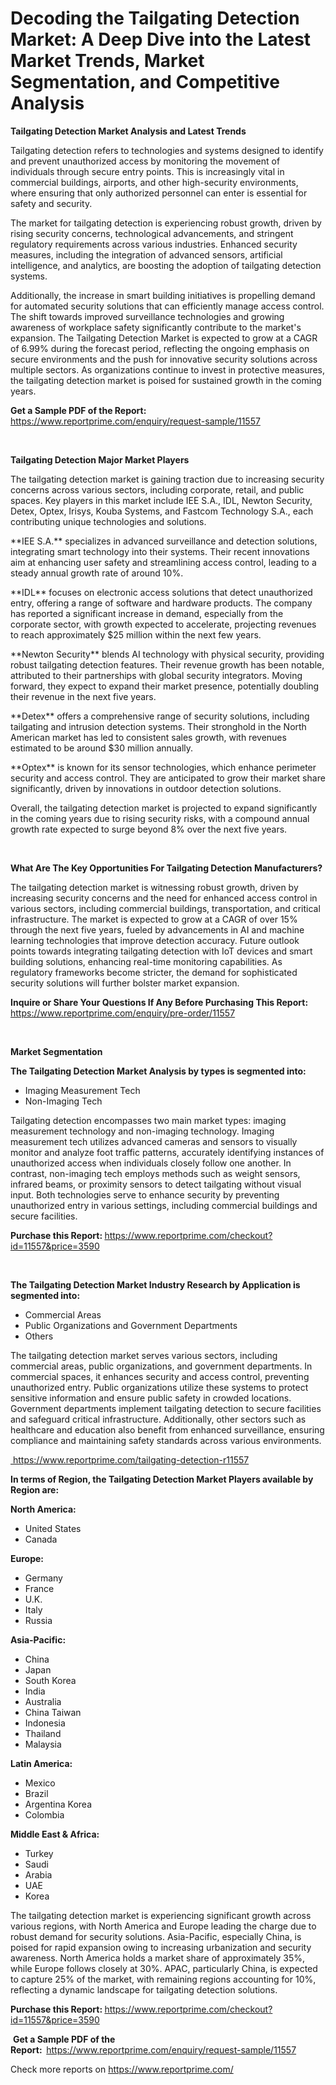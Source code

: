 <p><h1>Decoding the Tailgating Detection Market: A Deep Dive into the Latest Market Trends, Market Segmentation, and Competitive Analysis</h1></p><p><strong>Tailgating Detection Market Analysis and Latest Trends</strong></p>
<p><p>Tailgating detection refers to technologies and systems designed to identify and prevent unauthorized access by monitoring the movement of individuals through secure entry points. This is increasingly vital in commercial buildings, airports, and other high-security environments, where ensuring that only authorized personnel can enter is essential for safety and security. </p><p>The market for tailgating detection is experiencing robust growth, driven by rising security concerns, technological advancements, and stringent regulatory requirements across various industries. Enhanced security measures, including the integration of advanced sensors, artificial intelligence, and analytics, are boosting the adoption of tailgating detection systems. </p><p>Additionally, the increase in smart building initiatives is propelling demand for automated security solutions that can efficiently manage access control. The shift towards improved surveillance technologies and growing awareness of workplace safety significantly contribute to the market's expansion. The Tailgating Detection Market is expected to grow at a CAGR of 6.99% during the forecast period, reflecting the ongoing emphasis on secure environments and the push for innovative security solutions across multiple sectors. As organizations continue to invest in protective measures, the tailgating detection market is poised for sustained growth in the coming years.</p></p>
<p><strong>Get a Sample PDF of the Report:&nbsp;</strong> <a href="https://www.reportprime.com/enquiry/request-sample/11557?utm_campaign=3128&utm_medium=2&utm_source=Github&utm_content=ia&utm_term=20032025&utm_id=tailgating-detection">https://www.reportprime.com/enquiry/request-sample/11557</a></p>
<p>&nbsp;</p>
<p><strong>Tailgating Detection Major Market Players</strong></p>
<p><p>The tailgating detection market is gaining traction due to increasing security concerns across various sectors, including corporate, retail, and public spaces. Key players in this market include IEE S.A., IDL, Newton Security, Detex, Optex, Irisys, Kouba Systems, and Fastcom Technology S.A., each contributing unique technologies and solutions.</p><p>**IEE S.A.** specializes in advanced surveillance and detection solutions, integrating smart technology into their systems. Their recent innovations aim at enhancing user safety and streamlining access control, leading to a steady annual growth rate of around 10%. </p><p>**IDL** focuses on electronic access solutions that detect unauthorized entry, offering a range of software and hardware products. The company has reported a significant increase in demand, especially from the corporate sector, with growth expected to accelerate, projecting revenues to reach approximately $25 million within the next few years.</p><p>**Newton Security** blends AI technology with physical security, providing robust tailgating detection features. Their revenue growth has been notable, attributed to their partnerships with global security integrators. Moving forward, they expect to expand their market presence, potentially doubling their revenue in the next five years.</p><p>**Detex** offers a comprehensive range of security solutions, including tailgating and intrusion detection systems. Their stronghold in the North American market has led to consistent sales growth, with revenues estimated to be around $30 million annually.</p><p>**Optex** is known for its sensor technologies, which enhance perimeter security and access control. They are anticipated to grow their market share significantly, driven by innovations in outdoor detection solutions.</p><p>Overall, the tailgating detection market is projected to expand significantly in the coming years due to rising security risks, with a compound annual growth rate expected to surge beyond 8% over the next five years.</p></p>
<p>&nbsp;</p>
<p><strong>What Are The Key Opportunities For Tailgating Detection Manufacturers?</strong></p>
<p><p>The tailgating detection market is witnessing robust growth, driven by increasing security concerns and the need for enhanced access control in various sectors, including commercial buildings, transportation, and critical infrastructure. The market is expected to grow at a CAGR of over 15% through the next five years, fueled by advancements in AI and machine learning technologies that improve detection accuracy. Future outlook points towards integrating tailgating detection with IoT devices and smart building solutions, enhancing real-time monitoring capabilities. As regulatory frameworks become stricter, the demand for sophisticated security solutions will further bolster market expansion.</p></p>
<p><strong>Inquire or Share Your Questions If Any Before Purchasing This Report:</strong> <a href="https://www.reportprime.com/enquiry/pre-order/11557?utm_campaign=3128&utm_medium=2&utm_source=Github&utm_content=ia&utm_term=20032025&utm_id=tailgating-detection">https://www.reportprime.com/enquiry/pre-order/11557</a></p>
<p>&nbsp;</p>
<p><strong>Market Segmentation</strong></p>
<p><strong>The Tailgating Detection Market Analysis by types is segmented into:</strong></p>
<p><ul><li>Imaging Measurement Tech</li><li>Non-Imaging Tech</li></ul></p>
<p><p>Tailgating detection encompasses two main market types: imaging measurement technology and non-imaging technology. Imaging measurement tech utilizes advanced cameras and sensors to visually monitor and analyze foot traffic patterns, accurately identifying instances of unauthorized access when individuals closely follow one another. In contrast, non-imaging tech employs methods such as weight sensors, infrared beams, or proximity sensors to detect tailgating without visual input. Both technologies serve to enhance security by preventing unauthorized entry in various settings, including commercial buildings and secure facilities.</p></p>
<p><strong>Purchase this Report:&nbsp;</strong><a href="https://www.reportprime.com/checkout?id=11557&price=3590&utm_campaign=3128&utm_medium=2&utm_source=Github&utm_content=ia&utm_term=20032025&utm_id=tailgating-detection">https://www.reportprime.com/checkout?id=11557&price=3590</a></p>
<p>&nbsp;</p>
<p><strong>The Tailgating Detection Market Industry Research by Application is segmented into:</strong></p>
<p><ul><li>Commercial Areas</li><li>Public Organizations and Government Departments</li><li>Others</li></ul></p>
<p><p>The tailgating detection market serves various sectors, including commercial areas, public organizations, and government departments. In commercial spaces, it enhances security and access control, preventing unauthorized entry. Public organizations utilize these systems to protect sensitive information and ensure public safety in crowded locations. Government departments implement tailgating detection to secure facilities and safeguard critical infrastructure. Additionally, other sectors such as healthcare and education also benefit from enhanced surveillance, ensuring compliance and maintaining safety standards across various environments.</p></p>
<p><a href="https://www.reportprime.com/tailgating-detection-r11557?utm_campaign=3128&utm_medium=2&utm_source=Github&utm_content=ia&utm_term=20032025&utm_id=tailgating-detection">&nbsp;https://www.reportprime.com/tailgating-detection-r11557</a></p>
<p><strong>In terms of Region, the Tailgating Detection Market Players available by Region are:</strong></p>
<p>
    <p> <strong> North America: </strong>
        <ul>
            <li>United States</li>
            <li>Canada</li>
        </ul>
        </p> 
    <p> <strong> Europe: </strong>
        <ul>
            <li>Germany</li>
            <li>France</li>
            <li>U.K.</li>
            <li>Italy</li>
            <li>Russia</li>
        </ul>
        </p> 
    <p> <strong> Asia-Pacific: </strong>
        <ul>
            <li>China</li>
            <li>Japan</li>
            <li>South Korea</li>
            <li>India</li>
            <li>Australia</li>
            <li>China Taiwan</li>
            <li>Indonesia</li>
            <li>Thailand</li>
            <li>Malaysia</li>
        </ul>
        </p> 
    <p> <strong> Latin America: </strong>
        <ul>
            <li>Mexico</li>
            <li>Brazil</li>
            <li>Argentina Korea</li>
            <li>Colombia</li>
        </ul>
        </p> 
    <p> <strong> Middle East & Africa: </strong>
        <ul>
            <li>Turkey</li>
            <li>Saudi</li>
            <li>Arabia</li>
            <li>UAE</li>
            <li>Korea</li>
        </ul>
    </p>
    </p>
<p><p>The tailgating detection market is experiencing significant growth across various regions, with North America and Europe leading the charge due to robust demand for security solutions. Asia-Pacific, especially China, is poised for rapid expansion owing to increasing urbanization and security awareness. North America holds a market share of approximately 35%, while Europe follows closely at 30%. APAC, particularly China, is expected to capture 25% of the market, with remaining regions accounting for 10%, reflecting a dynamic landscape for tailgating detection solutions.</p></p>
<p><strong>Purchase this Report: </strong><a href="https://www.reportprime.com/checkout?id=11557&price=3590&utm_campaign=3128&utm_medium=2&utm_source=Github&utm_content=ia&utm_term=20032025&utm_id=tailgating-detection">https://www.reportprime.com/checkout?id=11557&price=3590</a></p>
<p>&nbsp;<strong>Get a Sample PDF of the Report:&nbsp;&nbsp;</strong><a href="https://www.reportprime.com/enquiry/request-sample/11557?utm_campaign=3128&utm_medium=2&utm_source=Github&utm_content=ia&utm_term=20032025&utm_id=tailgating-detection">https://www.reportprime.com/enquiry/request-sample/11557</a></p>
<p><strong></strong></p>
<p>Check more reports on <a href="https://www.reportprime.com/?utm_campaign=3128&utm_medium=2&utm_source=Github&utm_content=ia&utm_term=20032025&utm_id=tailgating-detection">https://www.reportprime.com/</a></p>